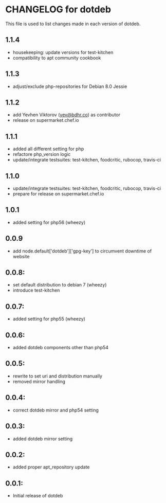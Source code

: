 # CHANGELOG for dotdeb

This file is used to list changes made in each version of dotdeb.

## 1.1.4

* housekeeping: update versions for test-kitchen
* compatibility to apt community cookbook

## 1.1.3

* adjust/exclude php-repositories for Debian 8.0 Jessie

## 1.1.2

* add Yevhen Viktorov (<yev@bdhr.co>) as contributor
* release on supermarket.chef.io

## 1.1.1

* added all different setting for php
* refactore php_version logic
* update/integrate testsuites: test-kitchen, foodcritic, rubocop, travis-ci

## 1.1.0

* update/integrate testsuites: test-kitchen, foodcritic, rubocop, travis-ci
* prepare for release on supermarket.chef.io

## 1.0.1

* added setting for php56 (wheezy)

## 0.0.9

* add node.default['dotdeb']['gpg-key'] to circumvent downtime of website

## 0.0.8:

* set default distribution to debian 7 (wheezy)
* introduce test-kitchen

## 0.0.7:

* added setting for php55 (wheezy)

## 0.0.6:

* added dotdeb components other than php54

## 0.0.5:

* rewrite to set uri and distribution manually
* removed mirror handling

## 0.0.4:

* correct dotdeb mirror and php54 setting

## 0.0.3:

* added dotdeb mirror setting

## 0.0.2:

* added proper apt_repository update

## 0.0.1:

* Initial release of dotdeb